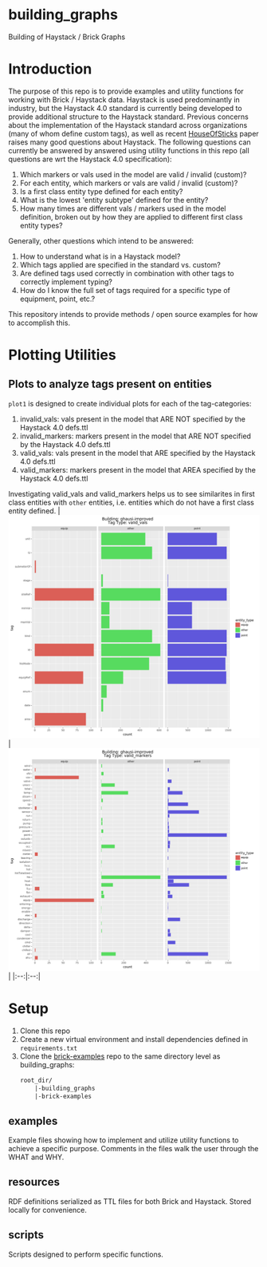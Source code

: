 # building_graphs
Building of Haystack / Brick Graphs

# Introduction
The purpose of this repo is to provide examples and utility functions for working with Brick / Haystack data.  Haystack is used predominantly in industry, but the Haystack 4.0 standard is currently being developed to provide additional structure to the Haystack standard.  Previous concerns about the implementation of the Haystack standard across organizations (many of whom define custom tags), as well as recent [HouseOfSticks](https://brickschema.org/papers/HouseOfSticks-BuildSys-2019-Fierro.pdf) paper raises many good questions about Haystack.  The following questions can currently be answered by answered using utility functions in this repo (all questions are wrt the Haystack 4.0 specification):
1. Which markers or vals used in the model are valid / invalid (custom)?
1. For each entity, which markers or vals are valid / invalid (custom)?
1. Is a first class entity type defined for each entity?
1. What is the lowest 'entity subtype' defined for the entity?
1. How many times are different vals / markers used in the model definition, broken out by how they are applied to different first class entity types?

Generally, other questions which intend to be answered:
1. How to understand what is in a Haystack model?
1. Which tags applied are specified in the standard vs. custom?
1. Are defined tags used correctly in combination with other tags to correctly implement typing?
1. How do I know the full set of tags required for a specific type of equipment, point, etc.?

This repository intends to provide methods / open source examples for how to accomplish this.

# Plotting Utilities
## Plots to analyze tags present on entities
`plot1` is designed to create individual plots for each of the tag-categories:
1. invalid_vals: vals present in the model that ARE NOT specified by the Haystack 4.0 defs.ttl
1. invalid_markers: markers present in the model that ARE NOT specified by the Haystack 4.0 defs.ttl
1. valid_vals: vals present in the model that ARE specified by the Haystack 4.0 defs.ttl
1. valid_markers: markers present in the model that AREA specified by the Haystack 4.0 defs.ttl

Investigating valid_vals and valid_markers helps us to see similarites in first class entities with `other` entities, i.e. entities which do not have a first class entity defined.
| ![](img/ghausi-improved_valid_vals.png) | ![](img/ghausi-improved_valid_markers.png) |
|:--:|:--:|

# Setup
1. Clone this repo
1. Create a new virtual environment and install dependencies defined in `requirements.txt`
1. Clone the [brick-examples](https://github.com/BrickSchema/brick-examples) repo to the same directory level as building_graphs:
    ```
    root_dir/
        |-building_graphs
        |-brick-examples
    ```

## examples
Example files showing how to implement and utilize utility functions to achieve a specific purpose.  Comments in the files walk the user through the WHAT and WHY.

## resources
RDF definitions serialized as TTL files for both Brick and Haystack.  Stored locally for convenience.

## scripts
Scripts designed to perform specific functions.
